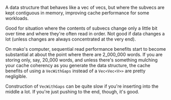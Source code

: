 A data structure that behaves like a vec of vecs, but where the subvecs are kept contiguous in memory, improving cache performance for some workloads.

Good for situation where the contents of subvecs change only a little bit over time and where they're often read in order. Not good if data changes a lot (unless changes are always concentrated at the very end).

On mako's computer, sequential read performance benefits start to become substantial at about the point where there are 2_000_000 words. If you are storing only, say, 20_000 words, and unless there's something mulching your cache coherency as you generate the data structure, the cache benefits of using a `VecWithGaps` instead of a `Vec<Vec<V>>` are pretty negligible.

Construction of `VecWithGaps` can be quite slow if you're inserting into the middle a lot. If you're just pushing to the end, though, it's good.